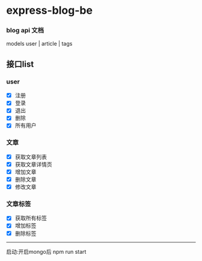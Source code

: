 # express-blog-be
### blog api 文档

models 
    user | article | tags

## 接口list
### user

- [x] 注册
- [x] 登录
- [x] 退出
- [x] 删除
- [x] 所有用户

### 文章

- [x] 获取文章列表
- [x] 获取文章详情页
- [x] 增加文章
- [x] 删除文章
- [x] 修改文章

### 文章标签

- [x] 获取所有标签
- [x] 增加标签
- [x] 删除标签

---
启动:开启mongo后 npm run start

